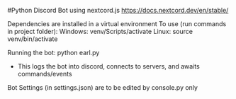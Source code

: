 #Python Discord Bot using nextcord.js
https://docs.nextcord.dev/en/stable/

Dependencies are installed in a virtual environment
To use (run commands in project folder):
Windows: venv/Scripts/activate
Linux: source venv/bin/activate

Running the bot: python earl.py 
- This logs the bot into discord, connects to servers, and awaits commands/events

Bot Settings (in settings.json) are to be edited by console.py only 